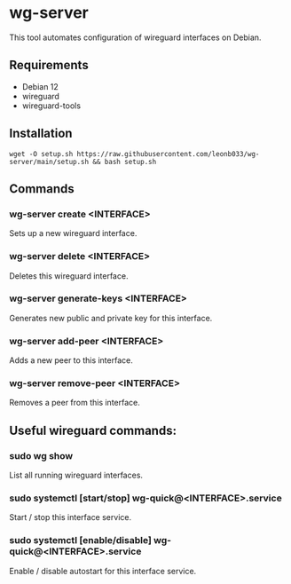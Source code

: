 # wg-server

This tool automates configuration of wireguard interfaces on Debian.

## Requirements
- Debian 12
- wireguard
- wireguard-tools

## Installation
`wget -O setup.sh https://raw.githubusercontent.com/leonb033/wg-server/main/setup.sh && bash setup.sh`

## Commands
### wg-server create \<INTERFACE\>
Sets up a new wireguard interface.

### wg-server delete \<INTERFACE\>
Deletes this wireguard interface.

### wg-server generate-keys \<INTERFACE\>
Generates new public and private key for this interface.

### wg-server add-peer \<INTERFACE\>
Adds a new peer to this interface.

### wg-server remove-peer \<INTERFACE\>
Removes a peer from this interface.

## Useful wireguard commands:
### sudo wg show
List all running wireguard interfaces.

### sudo systemctl [start/stop] wg-quick@\<INTERFACE\>.service
Start / stop this interface service.

### sudo systemctl [enable/disable] wg-quick@\<INTERFACE\>.service
Enable / disable autostart for this interface service.
